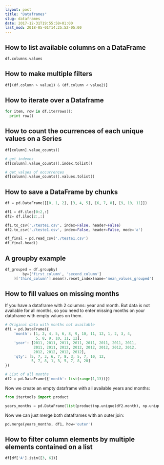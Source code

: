 ```yaml
---
layout: post
title: "Dataframes"
slug: dataframes
date: 2017-12-31T19:55:58+01:00
last_mod: 2018-05-01T14:25:52-05:00
---
```


## How to list available columns on a DataFrame

```python
df.columns.values
```

## How to make multiple filters

```python
df[(df.column > value1) & (df.column < value2)]
```

## How to iterate over a Dataframe

```python
for item, row in df.iterrows():
  print row()
```

## How to count the ocurrences of each unique values on a Series

```python
df[column].value_counts()

# get indexes
df[column].value_counts().index.tolist()

# get values of occurrences
df[column].value_counts().values.tolist()
```

## How to save a DataFrame by chunks

```python
df = pd.DataFrame([[0, 1, 2], [3, 4, 5], [6, 7, 8], [9, 10, 11]])

df1 = df.iloc[0:2,:]
df2= df.iloc[2:,:]

df1.to_csv('./teste1.csv', index=False, header=False)
df2.to_csv('./teste1.csv', index=False, header=False, mode='a')

df_final = pd.read_csv('./teste1.csv')
df_final.head()
```

## A groupby example

```python
df_grouped = df.groupby(
        by=['first_column', 'second_column']
    )['third_column'].mean().reset_index(name='mean_values_grouped')
```

## How to fill values on missing months

If you have a dataframe with 2 columns: year and month. But data is not available for all months, so you need to enter missing months on 
your dataframe with empty values on them.

```python
# Original data with months not available
df1 = pd.DataFrame({
    'month': [1, 2, 4, 5, 6, 8, 9, 10, 11, 12, 1, 2, 3, 4,
              5, 8, 9, 10, 11, 12],
    'year': [2011, 2011, 2011, 2011, 2011, 2011, 2011, 2011,
             2011, 2011, 2012, 2012, 2012, 2012, 2012, 2012, 
             2012, 2012, 2012, 2012],
    'qty': [5, 7, 3, 6, 7, 8, 3, 5, 7, 10, 12,
            5, 7, 8, 1, 3, 5, 7, 8, 20]
})

# List of all months
df2 = pd.DataFrame({'month': list(range(1,13))})
```
 
Now we create an empty dataframe with all available years and months:

```python
from itertools import product

years_months = pd.DataFrame(list(product(np.unique(df2.month), np.unique(df1.year))), columns=['month', 'year'])
```

Now we can just merge both dataframes with an outer join:

```python
pd.merge(years_months, df1, how='outer')
```

## How to filter column elements by multiple elements contained on a list

```python
df[df['A'].isin([3, 6])]
```